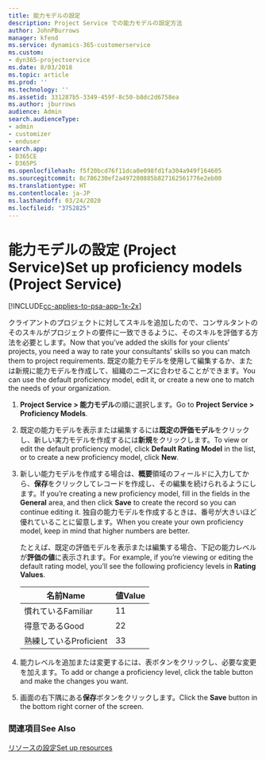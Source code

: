```yaml
---
title: 能力モデルの設定
description: Project Service での能力モデルの設定方法
author: JohnPBurrows
manager: kfend
ms.service: dynamics-365-customerservice
ms.custom:
- dyn365-projectservice
ms.date: 8/03/2018
ms.topic: article
ms.prod: ''
ms.technology: ''
ms.assetid: 331287b5-3349-459f-8c50-b8dc2d6758ea
ms.author: jburrows
audience: Admin
search.audienceType:
- admin
- customizer
- enduser
search.app:
- D365CE
- D365PS
ms.openlocfilehash: f5f20bcd76f11dca0e098fd1fa304a949f164605
ms.sourcegitcommit: 8c786230ef2a497280885b827162561776e2eb00
ms.translationtype: HT
ms.contentlocale: ja-JP
ms.lasthandoff: 03/24/2020
ms.locfileid: "3752825"
---
```

# <a name="set-up-proficiency-models-project-service"></a><span data-ttu-id="da010-103">能力モデルの設定 (Project Service)</span><span class="sxs-lookup"><span data-stu-id="da010-103">Set up proficiency models (Project Service)</span></span>

[!INCLUDE[cc-applies-to-psa-app-1x-2x](../includes/cc-applies-to-psa-app-1x-2x.md)]

<span data-ttu-id="da010-104">クライアントのプロジェクトに対してスキルを追加したので、コンサルタントのそのスキルがプロジェクトの要件に一致できるように、そのスキルを評価する方法を必要とします。</span><span class="sxs-lookup"><span data-stu-id="da010-104">Now that you’ve added the skills for your clients’ projects, you need a way to rate your consultants’ skills so you can match them to project requirements.</span></span> <span data-ttu-id="da010-105">既定の能力モデルを使用して編集するか、または新規に能力モデルを作成して、組織のニーズに合わせることができます。</span><span class="sxs-lookup"><span data-stu-id="da010-105">You can use the default proficiency model, edit it, or create a new one to match the needs of your organization.</span></span>  
  
1.  <span data-ttu-id="da010-106">**Project Service > 能力モデル**の順に選択します。</span><span class="sxs-lookup"><span data-stu-id="da010-106">Go to **Project Service > Proficiency Models**.</span></span>  
  
2.  <span data-ttu-id="da010-107">既定の能力モデルを表示または編集するには**既定の評価モデル**をクリックし、新しい実力モデルを作成するには**新規**をクリックします。</span><span class="sxs-lookup"><span data-stu-id="da010-107">To view or edit the default proficiency model, click **Default Rating Model** in the list, or to create a new proficiency model, click **New**.</span></span>  
  
3.  <span data-ttu-id="da010-108">新しい能力モデルを作成する場合は、**概要**領域のフィールドに入力してから、**保存**をクリックしてレコードを作成し、その編集を続けられるようにします。</span><span class="sxs-lookup"><span data-stu-id="da010-108">If you’re creating a new proficiency model, fill in the fields in the **General** area, and then click **Save** to create the record so you can continue editing it.</span></span> <span data-ttu-id="da010-109">独自の能力モデルを作成するときは、番号が大きいほど優れていることに留意します。</span><span class="sxs-lookup"><span data-stu-id="da010-109">When you create your own proficiency model, keep in mind that higher numbers are better.</span></span>  
  
     <span data-ttu-id="da010-110">たとえば、既定の評価モデルを表示または編集する場合、下記の能力レベルが**評価の値**に表示されます。</span><span class="sxs-lookup"><span data-stu-id="da010-110">For example, if you’re viewing or editing the default rating model, you’ll see the following proficiency levels in **Rating Values**.</span></span>  
  
    |<span data-ttu-id="da010-111">名前</span><span class="sxs-lookup"><span data-stu-id="da010-111">Name</span></span>|<span data-ttu-id="da010-112">値</span><span class="sxs-lookup"><span data-stu-id="da010-112">Value</span></span>|  
    |----------|-----------|  
    |<span data-ttu-id="da010-113">慣れている</span><span class="sxs-lookup"><span data-stu-id="da010-113">Familiar</span></span>|<span data-ttu-id="da010-114">1</span><span class="sxs-lookup"><span data-stu-id="da010-114">1</span></span>|  
    |<span data-ttu-id="da010-115">得意である</span><span class="sxs-lookup"><span data-stu-id="da010-115">Good</span></span>|<span data-ttu-id="da010-116">2</span><span class="sxs-lookup"><span data-stu-id="da010-116">2</span></span>|  
    |<span data-ttu-id="da010-117">熟練している</span><span class="sxs-lookup"><span data-stu-id="da010-117">Proficient</span></span>|<span data-ttu-id="da010-118">3</span><span class="sxs-lookup"><span data-stu-id="da010-118">3</span></span>|  
  
4.  <span data-ttu-id="da010-119">能力レベルを追加または変更するには、表ボタンをクリックし、必要な変更を加えます。</span><span class="sxs-lookup"><span data-stu-id="da010-119">To add or change a proficiency level, click the table button and make the changes you want.</span></span>  
  
5.  <span data-ttu-id="da010-120">画面の右下隅にある**保存**ボタンをクリックします。</span><span class="sxs-lookup"><span data-stu-id="da010-120">Click the **Save** button in the bottom right corner of the screen.</span></span>  
  
### <a name="see-also"></a><span data-ttu-id="da010-121">関連項目</span><span class="sxs-lookup"><span data-stu-id="da010-121">See Also</span></span>  
 [<span data-ttu-id="da010-122">リソースの設定</span><span class="sxs-lookup"><span data-stu-id="da010-122">Set up resources</span></span>](../project-service/set-up-resources.md)

